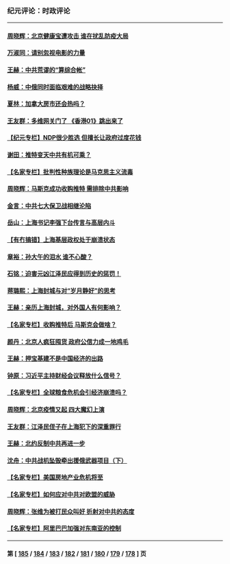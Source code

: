 ### 纪元评论：时政评论
---
#### [周晓辉：北京健康宝遭攻击 谁在扰乱防疫大局](../../pages/nsc1025/n13723338.md) 
#### [万淑同：请别忽视电影的力量](../../pages/nsc1025/n13723311.md) 
#### [王赫：中共荒谬的“算综合帐”](../../pages/nsc1025/n13723268.md) 
#### [杨威：中俄同时面临艰难的战略抉择](../../pages/nsc1025/n13722845.md) 
#### [夏林：加拿大房市还会热吗？](../../pages/nsc1025/n13722804.md) 
#### [王友群：多维网关门了 《香港01》跳出来了](../../pages/nsc1025/n13722730.md) 
#### [【纪元专栏】NDP很少胜选 但擅长让政府过度花钱](../../pages/nsc1025/n13722792.md) 
#### [谢田：推特变天中共有机可乘？](../../pages/nsc1025/n13722766.md) 
#### [【名家专栏】批判性种族理论是马克思主义流毒](../../pages/nsc1025/n13722517.md) 
#### [周晓辉：马斯克成功收购推特 需排除中共影响](../../pages/nsc1025/n13722696.md) 
#### [金言：中共七大保卫战相继沦陷](../../pages/nsc1025/n13722685.md) 
#### [岳山：上海书记李强下台传言与高层内斗](../../pages/nsc1025/n13722153.md) 
#### [【有冇搞错】上海基层政权处于崩溃状态](../../pages/nsc1025/n13722253.md) 
#### [章裕：孙大午的泪水 谁不心酸？](../../pages/nsc1025/n13722367.md) 
#### [石铭：迫害元凶江泽民应得到历史的惩罚！](../../pages/nsc1025/n13722322.md) 
#### [蒋璐熙：上海封城与对“岁月静好”的思考](../../pages/nsc1025/n13722275.md) 
#### [王赫：亲历上海封城，对外国人有何影响？](../../pages/nsc1025/n13722243.md) 
#### [【名家专栏】收购推特后 马斯克会做啥？](../../pages/nsc1025/n13721589.md) 
#### [颜丹：北京人疯狂囤货 政府公信力成一地鸡毛](../../pages/nsc1025/n13721938.md) 
#### [王赫：押宝基建不是中国经济的出路](../../pages/nsc1025/n13721532.md) 
#### [钟原：习近平主持财经会议释放什么信号？](../../pages/nsc1025/n13721336.md) 
#### [【名家专栏】全球粮食危机会引经济崩溃吗？](../../pages/nsc1025/n13721031.md) 
#### [周晓辉：北京疫情又起  四大魔幻上演](../../pages/nsc1025/n13721195.md) 
#### [王友群：江泽民侄子在上海犯下的深重罪行](../../pages/nsc1025/n13720477.md) 
#### [王赫：北约反制中共再进一步](../../pages/nsc1025/n13720643.md) 
#### [沈舟：中共战机坠毁牵出援俄武器项目（下）](../../pages/nsc1025/n13720613.md) 
#### [【名家专栏】美国房地产业危机将至](../../pages/nsc1025/n13720263.md) 
#### [【名家专栏】如何应对中共对欧盟的威胁](../../pages/nsc1025/n13719250.md) 
#### [周晓辉：张维为被打民众叫好 折射对中共的态度](../../pages/nsc1025/n13720432.md) 
#### [【名家专栏】阿里巴巴加强对东南亚的控制](../../pages/nsc1025/n13720244.md) 

---
#### 第 [ [185](./185.md) / [184](./184.md) / [183](./183.md) / [182](./182.md) / [181](./181.md) / [180](./180.md) / [179](./179.md) / [178](./178.md) ] 页

